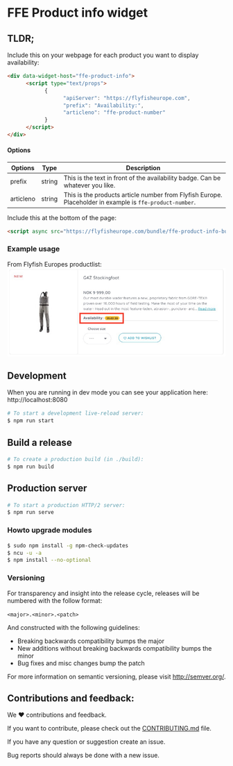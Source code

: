 # FFE Product info widget

## TLDR;


Include this on your webpage for each product you want to display availability:

```html
<div data-widget-host="ffe-product-info">
      <script type="text/props">
            { 
                  "apiServer": "https://flyfisheurope.com",
                  "prefix": "Availability:",
                  "articleno": "ffe-product-number"
            }
      </script>
</div>
```

#### Options

| Options   | Type   | Description |
|-----------|--------|-------------------------------------------------------------------------------------------------|
| prefix    | string | This is the text in front of the availability badge. Can be whatever you like.
| articleno | string | This is the products article number from Flyfish Europe. Placeholder in example is `ffe-product-number`.


Include this at the bottom of the page:
```html
<script async src="https://flyfisheurope.com/bundle/ffe-product-info-bundle.js"></script>
```

### Example usage

From Flyfish Europes productlist:
![Example from Flyfish Europes website](./examples/ffe-example-1.jpg)


## Development

When you are running in dev mode you can see your application here:
http://localhost:8080

```bash
# To start a development live-reload server:
$ npm run start
```


## Build a release

```bash
# To create a production build (in ./build):
$ npm run build
```


## Production server

```bash
# To start a production HTTP/2 server:
$ npm run serve
```


### Howto upgrade modules
```bash
$ sudo npm install -g npm-check-updates
$ ncu -u -a
$ npm install --no-optional
```

### Versioning
For transparency and insight into the release cycle, releases will be
numbered with the follow format:

`<major>.<minor>.<patch>`

And constructed with the following guidelines:

* Breaking backwards compatibility bumps the major
* New additions without breaking backwards compatibility bumps the minor
* Bug fixes and misc changes bump the patch

For more information on semantic versioning, please visit http://semver.org/.


## Contributions and feedback:

We ❤️ contributions and feedback.

If you want to contribute, please check out the [CONTRIBUTING.md](CONTRIBUTING.md) file.

If you have any question or suggestion create an issue.

Bug reports should always be done with a new issue.
